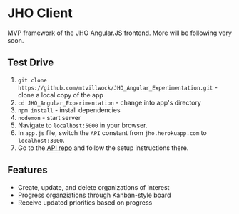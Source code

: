 # JHO Client 

MVP framework of the JHO Angular.JS frontend.  More will be following very soon.

## Test Drive

1. `git clone https://github.com/mtvillwock/JHO_Angular_Experimentation.git` - clone a local copy of the app
1. `cd JHO_Angular_Experimentation` - change into app's directory
1. `npm install` - install dependencies
1. `nodemon` - start server
1. Navigate to `localhost:5000` in your browser.
1. In `app.js` file, switch the `API` constant from `jho.herokuapp.com` to `localhost:3000`.
1. Go to the [API repo](https://github.com/mtvillwock/JHO) and follow the setup instructions there.

## Features

- Create, update, and delete organizations of interest
- Progress organziations through Kanban-style board
- Receive updated priorities based on progress
